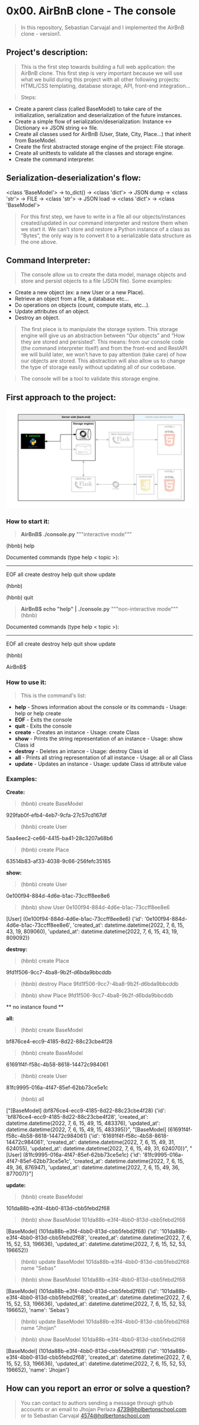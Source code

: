 # **0x00. AirBnB clone - The console**
>In this repository, Sebastian Carvajal and I implemented the AirBnB clone - version1.

## Project's description: 
>This is the first step towards building a full web application: the AirBnB clone. This first step is very important because we will use what we build during this project with all other following projects: HTML/CSS templating, database storage, API, front-end integration…

>Steps:
* Create a parent class (called BaseModel) to take care of the initialization, serialization and deserialization of the future instances.
* Create a simple flow of serialization/deserialization: Instance <-> Dictionary <-> JSON string <-> file.
* Create all classes used for AirBnB (User, State, City, Place…) that inherit from BaseModel.
* Create the first abstracted storage engine of the project: File storage.
* Create all unittests to validate all the classes and storage engine.
* Create the command interpreter.

## Serialization-deserialization's flow:
<class 'BaseModel'> -> to_dict() -> <class 'dict'> -> JSON dump -> <class 'str'> -> FILE -> <class 'str'> -> JSON load -> <class 'dict'> -> <class 'BaseModel'>

>For this first step, we have to write in a file all our objects/instances created/updated in our command interpreter and restore them when we start it. We can’t store and restore a Python instance of a class as “Bytes”, the only way is to convert it to a serializable data structure as the one above.

## Command Interpreter:
> The console allow us to create the data model, manage objects and store and persist objects to a file (JSON file). Some examples:
* Create a new object (ex: a new User or a new Place).
* Retrieve an object from a file, a database etc…
* Do operations on objects (count, compute stats, etc…).
* Update attributes of an object.
* Destroy an object.

>The first piece is to manipulate the storage system. This storage engine will give us an abstraction between “Our objects” and “How they are stored and persisted”. This means: from our console code (the command interpreter itself) and from the front-end and RestAPI we will build later, we won’t have to pay attention (take care) of how our objects are stored. This abstraction will also allow us to change the type of storage easily without updating all of our codebase.

>The console will be a tool to validate this storage engine.

## First approach to the project:
<img src="https://github.com/jhojanperlaza/holbertonschool-AirBnB_clone/blob/master/AirBnBv1.png?raw=true" alt="Stage1-AirBnB_clone_project"/>

### How to start it:
>**AirBnB$ ./console.py** """interactive mode"""

(hbnb) help

Documented commands (type help < topic >):
__________________________________________
EOF     all     create     destroy     help     quit     show     update

(hbnb) 

(hbnb) quit

>**AirBnB$ echo "help" | ./console.py** """non-interactive mode"""
(hbnb)

Documented commands (type help < topic >):
__________________________________________
EOF     all     create     destroy     help     quit     show     update

(hbnb) 

AirBnB$

### How to use it:
>This is the command's list:
* **help** - Shows information about the console or its commands - Usage: help or help create
* **EOF** - Exits the console
* **quit** - Exits the console
* **create** - Creates an instance - Usage: create Class
* **show** - Prints the string representation of an instance - Usage: show Class id
* **destroy** - Deletes an intance - Usage: destroy Class id
* **all** - Prints all string representation of all instance - Usage: all or all Class
* **update** - Updates an instance - Usage: update Class id attribute value

### Examples:
**Create:**

>(hbnb) create BaseModel

929fab0f-efb4-4eb7-9cfa-27c57cd167df

>(hbnb) create User

5aa4eec2-ce66-4415-ba41-28c3207a68b6

>(hbnb) create Place

63514b83-af33-4038-9c66-256fefc35165

**show:**
>(hbnb) create User

0e100f94-884d-4d6e-b1ac-73ccff8ee8e6

>(hbnb) show User 0e100f94-884d-4d6e-b1ac-73ccff8ee8e6

[User] (0e100f94-884d-4d6e-b1ac-73ccff8ee8e6) {'id': '0e100f94-884d-4d6e-b1ac-73ccff8ee8e6', 'created_at': datetime.datetime(2022, 7, 6, 15, 43, 19, 809060), 'updated_at': datetime.datetime(2022, 7, 6, 15, 43, 19, 809092)}

**destroy:**
>(hbnb) create Place

9fd1f506-9cc7-4ba8-9b2f-d6bda9bbcddb

>(hbnb) destroy Place 9fd1f506-9cc7-4ba8-9b2f-d6bda9bbcddb

>(hbnb) show Place 9fd1f506-9cc7-4ba8-9b2f-d6bda9bbcddb

** no instance found **

**all:**
>(hbnb) create BaseModel

bf876ce4-ecc9-4185-8d22-88c23cbe4f28

>(hbnb) create BaseModel

61691f4f-f58c-4b58-8618-14472c984061

>(hbnb) create User

81fc9995-016a-4f47-85ef-62bb73ce5e1c

>(hbnb) all

["[BaseModel] (bf876ce4-ecc9-4185-8d22-88c23cbe4f28) {'id': 'bf876ce4-ecc9-4185-8d22-88c23cbe4f28', 'created_at': datetime.datetime(2022, 7, 6, 15, 49, 15, 483376), 'updated_at': datetime.datetime(2022, 7, 6, 15, 49, 15, 483395)}", "[BaseModel] (61691f4f-f58c-4b58-8618-14472c984061) {'id': '61691f4f-f58c-4b58-8618-14472c984061', 'created_at': datetime.datetime(2022, 7, 6, 15, 49, 31, 624055), 'updated_at': datetime.datetime(2022, 7, 6, 15, 49, 31, 624070)}", "[User] (81fc9995-016a-4f47-85ef-62bb73ce5e1c) {'id': '81fc9995-016a-4f47-85ef-62bb73ce5e1c', 'created_at': datetime.datetime(2022, 7, 6, 15, 49, 36, 876947), 'updated_at': datetime.datetime(2022, 7, 6, 15, 49, 36, 877007)}"]

**update:**
>(hbnb) create BaseModel

101da88b-e3f4-4bb0-813d-cbb5febd2f68

>(hbnb) show BaseModel 101da88b-e3f4-4bb0-813d-cbb5febd2f68

[BaseModel] (101da88b-e3f4-4bb0-813d-cbb5febd2f68) {'id': '101da88b-e3f4-4bb0-813d-cbb5febd2f68', 'created_at': datetime.datetime(2022, 7, 6, 15, 52, 53, 196636), 'updated_at': datetime.datetime(2022, 7, 6, 15, 52, 53, 196652)}

>(hbnb) update BaseModel 101da88b-e3f4-4bb0-813d-cbb5febd2f68 name "Sebas"

>(hbnb) show BaseModel 101da88b-e3f4-4bb0-813d-cbb5febd2f68

[BaseModel] (101da88b-e3f4-4bb0-813d-cbb5febd2f68) {'id': '101da88b-e3f4-4bb0-813d-cbb5febd2f68', 'created_at': datetime.datetime(2022, 7, 6, 15, 52, 53, 196636), 'updated_at': datetime.datetime(2022, 7, 6, 15, 52, 53, 196652), 'name': 'Sebas'}

>(hbnb) update BaseModel 101da88b-e3f4-4bb0-813d-cbb5febd2f68 name "Jhojan"

>(hbnb) show BaseModel 101da88b-e3f4-4bb0-813d-cbb5febd2f68

[BaseModel] (101da88b-e3f4-4bb0-813d-cbb5febd2f68) {'id': '101da88b-e3f4-4bb0-813d-cbb5febd2f68', 'created_at': datetime.datetime(2022, 7, 6, 15, 52, 53, 196636), 'updated_at': datetime.datetime(2022, 7, 6, 15, 52, 53, 196652), 'name': 'Jhojan'}



## How can you report an error or solve a question?
> You can contact to authors sending a message through github accounts or an email to Jhojan Perlaza <4739@holbertonschool.com> or to Sebastian Carvajal <4574@holbertonschool.com>